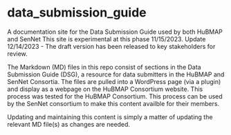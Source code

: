 # data_submission_guide
A documentation site for the Data Submission Guide used by both HuBMAP and SenNet
This site is experimental at this phase 11/15/2023.
Update 12/14/2023 - The draft version has been released to key stakeholders for review.

The Markdown (MD) files in this repo consist of sections in the Data Submission Guide (DSG), a resource for data submitters in the HuBMAP and SenNet Consortia.
The files are pulled into a WordPress page (via a plugin) and display as a webpage on the HuBMAP Consortium website. This process was tested for the HuBMAP Consortium. 
This process can be used by the SenNet consortium to make this content availble for their members.

Updating and maintaining this content is simply a matter of updating the relevant MD file(s) as changes are needed.
